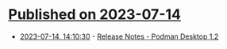 # [Published on 2023-07-14](index.md)

* [2023-07-14, 14:10:30](https://lobste.rs/s/ij7aj4/release_notes_podman_desktop_1_2) - [Release Notes - Podman Desktop 1.2](https://podman-desktop.io/blog/podman-desktop-release-1.2)
